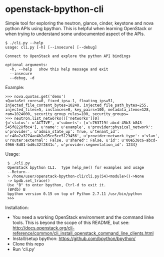 openstack-bpython-cli
=====================

Simple tool for exploring the neutron, glance, cinder, keystone and nova python APIs using bpython. This is helpful when learning OpenStack or when trying to understand some undocumented aspect of the APIs.

    $ ./cli.py --help
    usage: cli.py [-h] [--insecure] [--debug]
    
    Connect to OpenStack and explore the python API bindings
    
    optional arguments:
      -h, --help   show this help message and exit
      --insecure
      --debug, -d

Example:

    >>> nova.quotas.get('demo')
    <QuotaSet cores=0, fixed_ips=-1, floating_ips=51, injected_file_content_bytes=10240, injected_file_path_bytes=255, injected_files=5, instances=0, key_pairs=100, metadata_items=128, ram=1024000, security_group_rules=100, security_groups=
    >>> neutron.list_networks()['networks'][0]
    {u'status': u'ACTIVE', u'subnets': [u'c763719f-abcd-45b3-b843-545f8228fbc4'], u'name': u'example', u'provider:physical_network': u'provider', u'admin_state_up': True, u'tenant_id': u'c40a2a3274ae4b2a95ce5ce5123456', u'provider:network_type': u'vlan', u'router:external': False, u'shared': False, u'id': u'00e538c6-abcd-4966-8d81-bd6c32f2841c', u'provider:segmentation_id': 1234}

Usage:

     $ ./cli.py
     OpenStack bpython CLI.  Type help_me() for examples and usage
     --Return--
     > /home/user/openstack-bpython-cli/cli.py(54)<module>()->None
     -> bpdb.set_trace()
     Use "B" to enter bpython, Ctrl-d to exit it.
     (BPdb) B
     bpython version 0.15 on top of Python 2.7.11 /usr/bin/python
     >>> 

Installation:

 - You need a working OpenStack environment and the command linke tools. This is beyond the scope of this README, but see:  http://docs.openstack.org/cli-reference/common/cli_install_openstack_command_line_clients.html
 - Install/setup bpython: https://github.com/bpython/bpython/
 - Clone this repo
 - Run 'cli.py'
